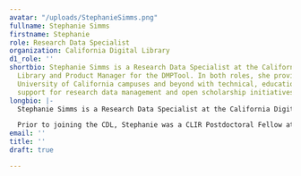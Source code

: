 ```yaml
---
avatar: "/uploads/StephanieSimms.png"
fullname: Stephanie Simms
firstname: Stephanie
role: Research Data Specialist
organization: California Digital Library
d1_role: ''
shortbio: Stephanie Simms is a Research Data Specialist at the California Digital
  Library and Product Manager for the DMPTool. In both roles, she provides the 10
  University of California campuses and beyond with technical, educational, and policy-related
  support for research data management and open scholarship initiatives.
longbio: |-
  Stephanie Simms is a Research Data Specialist at the California Digital Library and Product Manager for the DMPTool. In both roles, she provides the 10 University of California campuses and beyond with technical, educational, and policy-related support for research data management and open scholarship initiatives. Her current focus is coordinating global efforts to transform data management plans from an annoying administrative exercise into a useful tool for researchers, funders, and other stakeholders by making them machine actionable.

  Prior to joining the CDL, Stephanie was a CLIR Postdoctoral Fellow at UCLA where she worked on geospatial data and data publishing projects. Her own archaeological research experiences involved plenty of challenges with managing and sharing myriad types of data, both physical and digital, and inform her current work. She holds a PhD in Archaeology and is a member of the DataONE Users Group and co-chair of the RDA Active DMPs Interest Group.
email: ''
title: ''
draft: true

---
```

